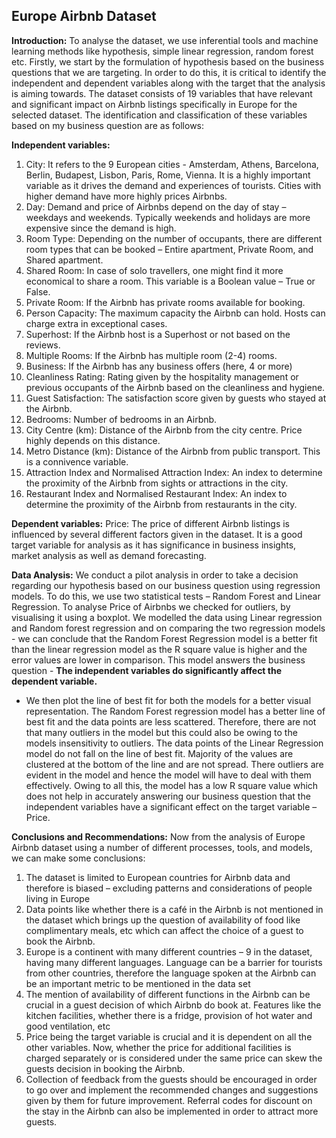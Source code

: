 ## Europe Airbnb Dataset

**Introduction:**
To analyse the dataset, we use inferential tools and machine learning methods like hypothesis, simple linear regression, random forest etc. 
Firstly, we start by the formulation of hypothesis based on the business questions that we are targeting. In order to do this, it is critical to identify the independent and dependent variables along with the target that the analysis is aiming towards. 
The dataset consists of 19 variables that have relevant and significant impact on Airbnb listings specifically in Europe for the selected dataset. The identification and classification of these variables based on my business question are as follows:

**Independent variables:**
1. City: It refers to the 9 European cities - Amsterdam, Athens, Barcelona, Berlin, Budapest, Lisbon, Paris, Rome, Vienna. It is a highly important variable as it drives the demand and experiences of tourists. Cities with higher demand have more highly prices Airbnbs. 
2. Day: Demand and price of Airbnbs depend on the day of stay – weekdays and weekends. Typically weekends and holidays are more expensive since the demand is high. 
3. Room Type: Depending on the number of occupants, there are different room types that can be booked – Entire apartment, Private Room, and Shared apartment. 
4. Shared Room: In case of solo travellers, one might find it more economical to share a room. This variable is a Boolean value – True or False.
5. Private Room: If the Airbnb has private rooms available for booking. 
6. Person Capacity: The maximum capacity the Airbnb can hold. Hosts can charge extra in exceptional cases.
7. Superhost: If the Airbnb host is a Superhost or not based on the reviews.
8. Multiple Rooms: If the Airbnb has multiple room (2-4) rooms. 
9. Business: If the Airbnb has any business offers (here, 4 or more)
10. Cleanliness Rating: Rating given by the hospitality management or previous occupants of the Airbnb based on the cleanliness and hygiene.
11. Guest Satisfaction: The satisfaction score given by guests who stayed at the Airbnb. 
12. Bedrooms: Number of bedrooms in an Airbnb. 
13. City Centre (km): Distance of the Airbnb from the city centre. Price highly depends on this distance. 
14. Metro Distance (km): Distance of the Airbnb from public transport. This is a connivence variable. 
15. Attraction Index and Normalised Attraction Index: An index to determine the proximity of the Airbnb from sights or attractions in the city.
16. Restaurant Index and Normalised Restaurant Index: An index to determine the proximity of the Airbnb from restaurants in the city.

**Dependent variables:** 
Price: The price of different Airbnb listings is influenced by several different factors given in the dataset. It is a good target variable for analysis as it has significance in business insights, market analysis as well as demand forecasting. 

**Data Analysis:**
We conduct a pilot analysis in order to take a decision regarding our hypothesis based on our business question using regression models. 
To do this, we use two statistical tests – Random Forest and Linear Regression.
To analyse Price of Airbnbs we checked for outliers, by visualising it using a boxplot.
We modelled the data using Linear regression and Random forest regression and on comparing the two regression models - we can conclude that the Random Forest Regression model is a better fit than the linear regression model as the R square value is higher and the error values are lower in comparison. This model answers the business question - **The independent variables do significantly affect the dependent variable.**
- We then plot the line of best fit for both the models for a better visual representation.
The Random Forest regression model has a better line of best fit and the data points are less scattered. Therefore, there are not that many outliers in the model but this could also be owing to the models insensitivity to outliers.
The data points of the Linear Regression model do not fall on the line of best fit. Majority of the values are clustered at the bottom of the line and are not spread. There outliers are evident in the model and hence the model will have to deal with them effectively. Owing to all this, the model has a low R square value which does not help in accurately answering our business question that the independent variables have a significant effect on the target variable – Price.

**Conclusions and Recommendations:**
Now from the analysis of Europe Airbnb dataset using a number of different processes, tools, and models, we can make some conclusions: 
1. The dataset is limited to European countries for Airbnb data and therefore is biased – excluding patterns and considerations of people living in Europe
2. Data points like whether there is a café in the Airbnb is not mentioned in the dataset which brings up the question of availability of food like complimentary meals, etc which can affect the choice of a guest to book the Airbnb.
3. Europe is a continent with many different countries – 9 in the dataset, having many different languages. Language can be a barrier for tourists from other countries, therefore the language spoken at the Airbnb can be an important metric to be mentioned in the data set
4. The mention of availability of different functions in the Airbnb can be crucial in a guest decision of which Airbnb do book at. Features like the kitchen facilities, whether there is a fridge, provision of hot water and good ventilation, etc
5. Price being the target variable is crucial and it is dependent on all the other variables. Now, whether the price for additional facilities is charged separately or is considered under the same price can skew the guests decision in booking the Airbnb.
6. Collection of feedback from the guests should be encouraged in order to go over and implement the recommended changes and suggestions given by them for future improvement.
Referral codes for discount on the stay in the Airbnb can also be implemented in order to attract more guests. 


